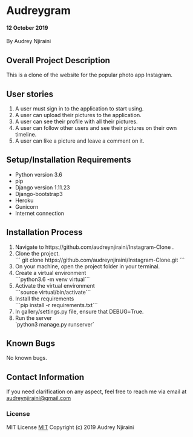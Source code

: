 # Audreygram

#### 12 October 2019
By Audrey Njiraini

## Overall Project Description
This is a clone of the website for the popular photo app Instagram.

## User stories
<ol>
    <li>A user must sign in to the application to start using.</li>
    <li>A user can upload their pictures to the application. </li>
    <li>A user can see their profile with all their pictures.</li>
    <li>A user can follow other users and see their pictures on their own timeline.</li>
    <li>A user can like a picture and leave a comment on it.</li>

</ol>


## Setup/Installation Requirements
* Python version 3.6
* pip
* Django version 1.11.23
* Django-bootstrap3
* Heroku
* Gunicorn
* Internet connection

## Installation Process
<ol>
    <li>Navigate to https://github.com/audreynjiraini/Instagram-Clone .</li>
    <li>Clone the project.</li>
    ``` git clone https://github.com/audreynjiraini/Instagram-Clone.git ```
    <li>On your machine, open the project folder in your terminal.</li>
    <li>Create a virtual environment</li>
    ```python3.6 -m venv virtual```
    <li>Activate the virtual environment</li>
    ```source virtual/bin/activate```
    <li>Install the requirements</li>
    ```pip install -r requirements.txt```
    <li>In gallery/settings.py file, ensure that DEBUG=True.</li>
    <li>Run the server</li>
    `python3 manage.py runserver`
</ol>

## Known Bugs
No known bugs.

## Contact Information
If you need clarification on any aspect, feel free to reach me via email at audreynjiraini@gmail.com

### License
MIT License [MIT](license.txt)
Copyright (c) 2019 Audrey Njiraini
